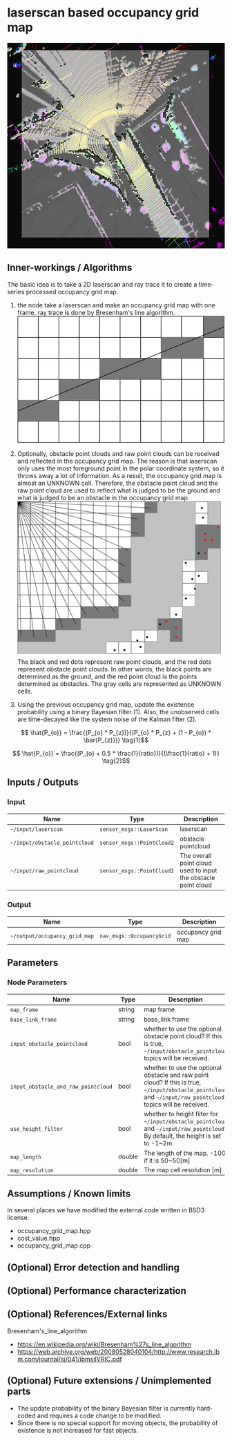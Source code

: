 # laserscan based occupancy grid map
![laserscan_based_occupancy_grid_map_sample_image](./image/laserscan_based_occupancy_grid_map_sample_image.png)

## Inner-workings / Algorithms

The basic idea is to take a 2D laserscan and ray trace it to create a time-series processed occupancy grid map.

1. the node take a laserscan and make an occupancy grid map with one frame. ray trace is done by Bresenham's line algorithm.
   ![Bresenham's line algorithm](./image/bresenham.svg)
2. Optionally, obstacle point clouds and raw point clouds can be received and reflected in the occupancy grid map. The reason is that laserscan only uses the most foreground point in the polar coordinate system, so it throws away a lot of information. As a result, the occupancy grid map is almost an UNKNOWN cell.
   Therefore, the obstacle point cloud and the raw point cloud are used to reflect what is judged to be the ground and what is judged to be an obstacle in the occupancy grid map.
   ![Bresenham's line algorithm](./image/update_with_pointcloud.svg)
   The black and red dots represent raw point clouds, and the red dots represent obstacle point clouds. In other words, the black points are determined as the ground, and the red point cloud is the points determined as obstacles. The gray cells are represented as UNKNOWN cells.

3. Using the previous occupancy grid map, update the existence probability using a binary Bayesian filter (1). Also, the unobserved cells are time-decayed like the system noise of the Kalman filter (2).

```math
    \hat{P_{o}} = \frac{(P_{o} * P_{z})}{(P_{o} * P_{z} + (1 - P_{o}) * \bar{P_{z}})} \tag{1}
```

```math
    \hat{P_{o}} = \frac{(P_{o} + 0.5 * \frac{1}{ratio})}{(\frac{1}{ratio} + 1)} \tag{2}
```

## Inputs / Outputs

### Input

| Name                          | Type                       | Description                                                    |
| ----------------------------- | -------------------------- | -------------------------------------------------------------- |
| `~/input/laserscan`           | `sensor_msgs::LaserScan`   | laserscan                                                      |
| `~/input/obstacle_pointcloud` | `sensor_msgs::PointCloud2` | obstacle pointcloud                                            |
| `~/input/raw_pointcloud`      | `sensor_msgs::PointCloud2` | The overall point cloud used to input the obstacle point cloud |

### Output

| Name                          | Type                      | Description        |
| ----------------------------- | ------------------------- | ------------------ |
| `~/output/occupancy_grid_map` | `nav_msgs::OccupancyGrid` | occupancy grid map |

## Parameters

### Node Parameters

| Name                                | Type   | Description                                                                                                                                                    |
| ----------------------------------- | ------ | -------------------------------------------------------------------------------------------------------------------------------------------------------------- |
| `map_frame`                         | string | map frame                                                                                                                                                      |
| `base_link_frame`                   | string | base_link frame                                                                                                                                                |
| `input_obstacle_pointcloud`         | bool   | whether to use the optional obstacle point cloud? If this is true, `~/input/obstacle_pointcloud` topics will be received.                                      |
| `input_obstacle_and_raw_pointcloud` | bool   | whether to use the optional obstacle and raw point cloud? If this is true, `~/input/obstacle_pointcloud` and `~/input/raw_pointcloud` topics will be received. |
| `use_height_filter`                 | bool   | whether to height filter for `~/input/obstacle_pointcloud` and `~/input/raw_pointcloud`? By default, the height is set to -1~2m.                               |
| `map_length`                        | double | The length of the map. -100 if it is 50~50[m]                                                                                                                  |
| `map_resolution`                    | double | The map cell resolution [m]                                                                                                                                    |

## Assumptions / Known limits

In several places we have modified the external code written in BSD3 license.

- occupancy_grid_map.hpp
- cost_value.hpp
- occupancy_grid_map.cpp

## (Optional) Error detection and handling

## (Optional) Performance characterization

## (Optional) References/External links

Bresenham's_line_algorithm

- <https://en.wikipedia.org/wiki/Bresenham%27s_line_algorithm>
- <https://web.archive.org/web/20080528040104/http://www.research.ibm.com/journal/sj/041/ibmsjIVRIC.pdf>

## (Optional) Future extensions / Unimplemented parts

- The update probability of the binary Bayesian filter is currently hard-coded and requires a code change to be modified.
- Since there is no special support for moving objects, the probability of existence is not increased for fast objects.
